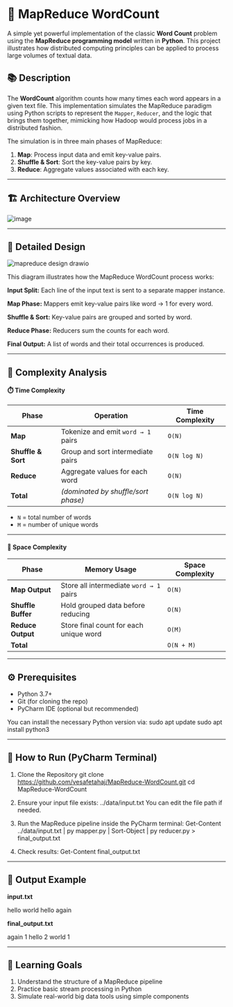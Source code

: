 # 📝 MapReduce WordCount

A simple yet powerful implementation of the classic **Word Count** problem using the **MapReduce programming model** written in **Python**. This project illustrates how distributed computing principles can be applied to process large volumes of textual data.

## 📚 Description

The **WordCount** algorithm counts how many times each word appears in a given text file. This implementation simulates the MapReduce paradigm using Python scripts to represent the `Mapper`, `Reducer`, and the logic that brings them together, mimicking how Hadoop would process jobs in a distributed fashion.

The simulation is in three main phases of MapReduce:

1. **Map**: Process input data and emit key-value pairs.
2. **Shuffle & Sort**: Sort the key-value pairs by key.
3. **Reduce**: Aggregate values associated with each key.

---

## 🏗️ Architecture Overview

![image](https://github.com/user-attachments/assets/0f8f6b56-6a2f-4867-a20a-cd7c0a3b7bd7)

---

## 🧬 Detailed Design

![mapreduce design drawio](https://github.com/user-attachments/assets/9122b47f-6330-4a42-a3fe-805ea225db22)

This diagram illustrates how the MapReduce WordCount process works:

**Input Split:** Each line of the input text is sent to a separate mapper instance.

**Map Phase:** Mappers emit key-value pairs like word → 1 for every word.

**Shuffle & Sort:** Key-value pairs are grouped and sorted by word.

**Reduce Phase:** Reducers sum the counts for each word.

**Final Output:** A list of words and their total occurrences is produced.

---

## 🧮 Complexity Analysis

#### ⏱️ Time Complexity

| **Phase**          | **Operation**                         | **Time Complexity** |
|--------------------|----------------------------------------|---------------------|
| **Map**            | Tokenize and emit `word → 1` pairs     | `O(N)`              |
| **Shuffle & Sort** | Group and sort intermediate pairs      | `O(N log N)`        |
| **Reduce**         | Aggregate values for each word         | `O(N)`              |
| **Total**          | *(dominated by shuffle/sort phase)*    | `O(N log N)`        |

- `N` = total number of words  
- `M` = number of unique words

---

#### 💾 Space Complexity


| **Phase**          | **Memory Usage**                          | **Space Complexity** |
|--------------------|-------------------------------------------|----------------------|
| **Map Output**     | Store all intermediate `word → 1` pairs   | `O(N)`               |
| **Shuffle Buffer** | Hold grouped data before reducing         | `O(N)`               |
| **Reduce Output**  | Store final count for each unique word    | `O(M)`               |
| **Total**          |                                           | `O(N + M)`           |

---

## ⚙️ Prerequisites
- Python 3.7+
- Git (for cloning the repo)
- PyCharm IDE (optional but recommended)

You can install the necessary Python version via:
  sudo apt update
  sudo apt install python3

---

## 🚀 How to Run (PyCharm Terminal)
1. Clone the Repository
git clone https://github.com/vesafetahaj/MapReduce-WordCount.git
cd MapReduce-WordCount

2. Ensure your input file exists:
../data/input.txt
You can edit the file path if needed.

3. Run the MapReduce pipeline inside the PyCharm terminal:
Get-Content ../data/input.txt | py mapper.py | Sort-Object | py reducer.py > final_output.txt

4. Check results:
Get-Content final_output.txt

---

## 📂 Output Example

**input.txt**

hello world
hello again

**final_output.txt**

again    1
hello    2
world    1

---

## 🎯 Learning Goals

1. Understand the structure of a MapReduce pipeline
2. Practice basic stream processing in Python
3. Simulate real-world big data tools using simple components
